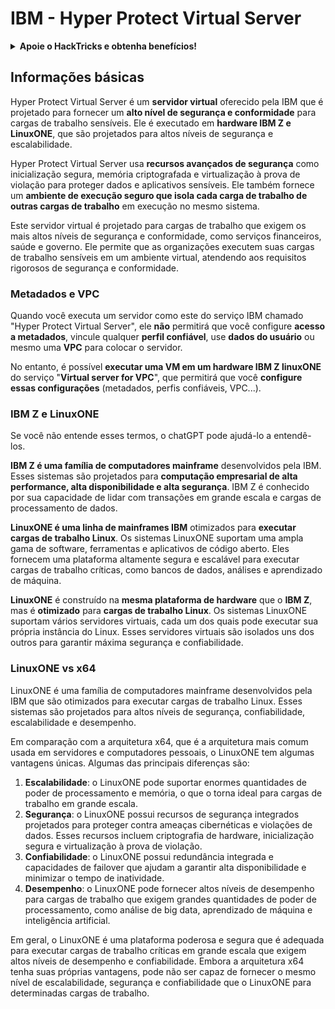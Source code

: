 # IBM - Hyper Protect Virtual Server

<details>

<summary><strong>Apoie o HackTricks e obtenha benefícios!</strong></summary>

* Se você deseja ver sua **empresa anunciada no HackTricks** ou se deseja acessar a **última versão do PEASS ou baixar o HackTricks em PDF**, confira os [**PLANOS DE ASSINATURA**](https://github.com/sponsors/carlospolop)!
* Adquira o [**oficial PEASS & HackTricks swag**](https://peass.creator-spring.com)
* Descubra [**The PEASS Family**](https://opensea.io/collection/the-peass-family), nossa coleção exclusiva de [**NFTs**](https://opensea.io/collection/the-peass-family)
* **Junte-se ao** 💬 [**grupo do Discord**](https://discord.gg/hRep4RUj7f) ou ao [**grupo do telegram**](https://t.me/peass) ou **siga-me** no **Twitter** 🐦 [**@carlospolopm**](https://twitter.com/carlospolopm).

* **Compartilhe suas técnicas de hacking enviando PRs para os repositórios do** [**HackTricks**](https://github.com/carlospolop/hacktricks) e [**HackTricks Cloud**](https://github.com/carlospolop/hacktricks-cloud) no Github.

</details>

## Informações básicas

Hyper Protect Virtual Server é um **servidor virtual** oferecido pela IBM que é projetado para fornecer um **alto nível de segurança e conformidade** para cargas de trabalho sensíveis. Ele é executado em **hardware IBM Z e LinuxONE**, que são projetados para altos níveis de segurança e escalabilidade.

Hyper Protect Virtual Server usa **recursos avançados de segurança** como inicialização segura, memória criptografada e virtualização à prova de violação para proteger dados e aplicativos sensíveis. Ele também fornece um **ambiente de execução seguro que isola cada carga de trabalho de outras cargas de trabalho** em execução no mesmo sistema.

Este servidor virtual é projetado para cargas de trabalho que exigem os mais altos níveis de segurança e conformidade, como serviços financeiros, saúde e governo. Ele permite que as organizações executem suas cargas de trabalho sensíveis em um ambiente virtual, atendendo aos requisitos rigorosos de segurança e conformidade.

### Metadados e VPC

Quando você executa um servidor como este do serviço IBM chamado "Hyper Protect Virtual Server", ele **não** permitirá que você configure **acesso a metadados**, vincule qualquer **perfil confiável**, use **dados do usuário** ou mesmo uma **VPC** para colocar o servidor.

No entanto, é possível **executar uma VM em um hardware IBM Z linuxONE** do serviço "**Virtual server for VPC**", que permitirá que você **configure essas configurações** (metadados, perfis confiáveis, VPC...).

### IBM Z e LinuxONE

Se você não entende esses termos, o chatGPT pode ajudá-lo a entendê-los.

**IBM Z é uma família de computadores mainframe** desenvolvidos pela IBM. Esses sistemas são projetados para **computação empresarial de alta performance, alta disponibilidade e alta segurança**. IBM Z é conhecido por sua capacidade de lidar com transações em grande escala e cargas de processamento de dados.

**LinuxONE é uma linha de mainframes IBM** otimizados para **executar cargas de trabalho Linux**. Os sistemas LinuxONE suportam uma ampla gama de software, ferramentas e aplicativos de código aberto. Eles fornecem uma plataforma altamente segura e escalável para executar cargas de trabalho críticas, como bancos de dados, análises e aprendizado de máquina.

**LinuxONE** é construído na **mesma plataforma de hardware** que o **IBM Z**, mas é **otimizado** para **cargas de trabalho Linux**. Os sistemas LinuxONE suportam vários servidores virtuais, cada um dos quais pode executar sua própria instância do Linux. Esses servidores virtuais são isolados uns dos outros para garantir máxima segurança e confiabilidade.

### LinuxONE vs x64

LinuxONE é uma família de computadores mainframe desenvolvidos pela IBM que são otimizados para executar cargas de trabalho Linux. Esses sistemas são projetados para altos níveis de segurança, confiabilidade, escalabilidade e desempenho.

Em comparação com a arquitetura x64, que é a arquitetura mais comum usada em servidores e computadores pessoais, o LinuxONE tem algumas vantagens únicas. Algumas das principais diferenças são:

1. **Escalabilidade**: o LinuxONE pode suportar enormes quantidades de poder de processamento e memória, o que o torna ideal para cargas de trabalho em grande escala.
2. **Segurança**: o LinuxONE possui recursos de segurança integrados projetados para proteger contra ameaças cibernéticas e violações de dados. Esses recursos incluem criptografia de hardware, inicialização segura e virtualização à prova de violação.
3. **Confiabilidade**: o LinuxONE possui redundância integrada e capacidades de failover que ajudam a garantir alta disponibilidade e minimizar o tempo de inatividade.
4. **Desempenho**: o LinuxONE pode fornecer altos níveis de desempenho para cargas de trabalho que exigem grandes quantidades de poder de processamento, como análise de big data, aprendizado de máquina e inteligência artificial.

Em geral, o LinuxONE é uma plataforma poderosa e segura que é adequada para executar cargas de trabalho críticas em grande escala que exigem altos níveis de desempenho e confiabilidade. Embora a arquitetura x64 tenha suas próprias vantagens, pode não ser capaz de fornecer o mesmo nível de escalabilidade, segurança e confiabilidade que o LinuxONE para determinadas cargas de trabalho.